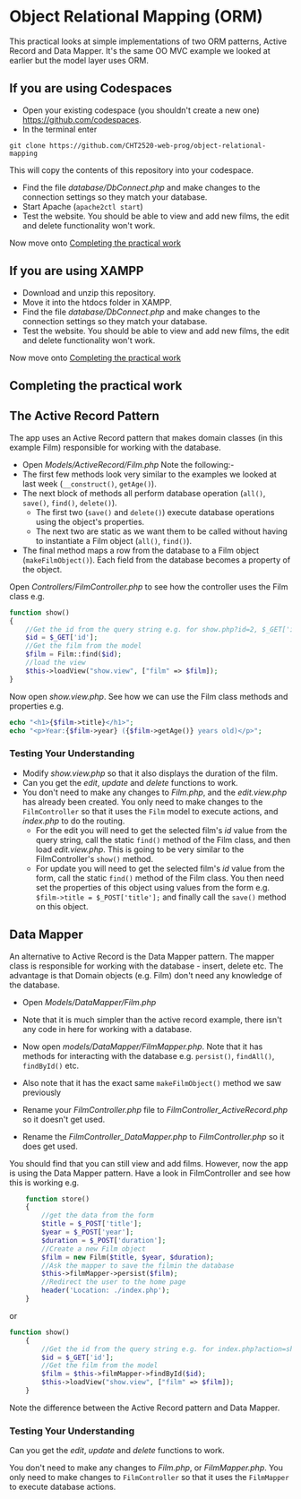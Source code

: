 # Object Relational Mapping (ORM)

This practical looks at simple implementations of two ORM patterns, Active Record and Data Mapper. It's the same OO MVC example we looked at earlier but the model layer uses ORM.

## If you are using Codespaces

- Open your existing codespace (you shouldn't create a new one) https://github.com/codespaces.
- In the terminal enter

```
git clone https://github.com/CHT2520-web-prog/object-relational-mapping
```

This will copy the contents of this repository into your codespace.

- Find the file _database/DbConnect.php_ and make changes to the connection settings so they match your database.
- Start Apache (`apache2ctl start`)
- Test the website. You should be able to view and add new films, the edit and delete functionality won't work.

Now move onto [Completing the practical work](#practical)

## If you are using XAMPP

- Download and unzip this repository.
- Move it into the htdocs folder in XAMPP.
- Find the file _database/DbConnect.php_ and make changes to the connection settings so they match your database.
- Test the website. You should be able to view and add new films, the edit and delete functionality won't work.

Now move onto [Completing the practical work](#practical)

## Completing the practical work <a name="practical"></a>

## The Active Record Pattern

The app uses an Active Record pattern that makes domain classes (in this example Film) responsible for working with the database.

- Open _Models/ActiveRecord/Film.php_
  Note the following:-
- The first few methods look very similar to the examples we looked at last week (`__construct()`, `getAge()`).
- The next block of methods all perform database operation (`all()`, `save()`, `find()`, `delete()`).
  - The first two (`save()` and `delete()`) execute database operations using the object's properties.
  - The next two are static as we want them to be called without having to instantiate a Film object (`all()`, `find()`).
- The final method maps a row from the database to a Film object (`makeFilmObject()`). Each field from the database becomes a property of the object.

Open _Controllers/FilmController.php_ to see how the controller uses the Film class e.g.

```php
function show()
{
    //Get the id from the query string e.g. for show.php?id=2, $_GET['id'] has a value of 2
    $id = $_GET['id'];
    //Get the film from the model
    $film = Film::find($id);
    //load the view
    $this->loadView("show.view", ["film" => $film]);
}
```

Now open _show.view.php_. See how we can use the Film class methods and properties e.g.

```php
echo "<h1>{$film->title}</h1>";
echo "<p>Year:{$film->year} ({$film->getAge()} years old)</p>";
```

### Testing Your Understanding

- Modify _show.view.php_ so that it also displays the duration of the film.
- Can you get the _edit_, _update_ and _delete_ functions to work.
- You don't need to make any changes to _Film.php_, and the _edit.view.php_ has already been created. You only need to make changes to the `FilmController` so that it uses the `Film` model to execute actions, and _index.php_ to do the routing.
  - For the edit you will need to get the selected film's _id_ value from the query string, call the static `find()` method of the Film class, and then load _edit.view.php_. This is going to be very similar to the FilmController's `show()` method.
  - For update you will need to get the selected film's _id_ value from the form, call the static `find()` method of the Film class. You then need set the properties of this object using values from the form e.g. `$film->title = $_POST['title'];` and finally call the `save()` method on this object.

## Data Mapper

An alternative to Active Record is the Data Mapper pattern. The mapper class is responsible for working with the database - insert, delete etc. The advantage is that Domain objects (e.g. Film) don't need any knowledge of the database.

- Open _Models/DataMapper/Film.php_
- Note that it is much simpler than the active record example, there isn't any code in here for working with a database.
- Now open _models/DataMapper/FilmMapper.php_. Note that it has methods for interacting with the database e.g. `persist()`, `findAll()`, `findById()` etc.
- Also note that it has the exact same `makeFilmObject()` method we saw previously

- Rename your _FilmController.php_ file to _FilmController_ActiveRecord.php_ so it doesn't get used.
- Rename the _FilmController_DataMapper.php_ to _FilmController.php_ so it does get used.

You should find that you can still view and add films. However, now the app is using the Data Mapper pattern. Have a look in FilmController and see how this is working e.g.

```php
	function store()
	{
		//get the data from the form
		$title = $_POST['title'];
		$year = $_POST['year'];
		$duration = $_POST['duration'];
		//Create a new Film object
		$film = new Film($title, $year, $duration);
		//Ask the mapper to save the filmin the database
		$this->filmMapper->persist($film);
		//Redirect the user to the home page
		header('Location: ./index.php');
	}
```

or

```php
function show()
	{
		//Get the id from the query string e.g. for index.php?action=show&id=2, $_GET['id'] has a value of 2
		$id = $_GET['id'];
		//Get the film from the model
		$film = $this->filmMapper->findById($id);
		$this->loadView("show.view", ["film" => $film]);
	}
```

Note the difference between the Active Record pattern and Data Mapper.

### Testing Your Understanding

Can you get the _edit_, _update_ and _delete_ functions to work.

You don't need to make any changes to _Film.php_, or _FilmMapper.php_. You only need to make changes to `FilmController` so that it uses the `FilmMapper` to execute database actions.
